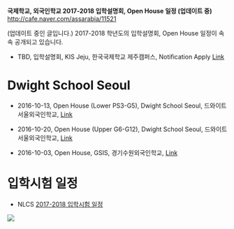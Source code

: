 
**국제학교, 외국인학교 2017-2018 입학설명회, Open House 일정 (업데이트 중)**
<http://cafe.naver.com/assarabia/11521> 

(업데이트 중인 글입니다.)
2017-2018 학년도의 입학설명회, Open House 일정이 속속 공개되고 있습니다.

- TBD, 입학설명회, KIS Jeju, 한국국제학교 제주캠퍼스, Notification Apply [Link]()

# Dwight School Seoul
- 2016-10-13, Open House (Lower PS3-G5), Dwight School Seoul, 드와이트서울외국인학교, [Link]()
- 2016-10-20, Open House (Upper G6-G12), Dwight School Seoul, 드와이트서울외국인학교, [Link]()

- 2016-10-03, Open House, GSIS, 경기수원외국인학교,  [Link]()

# 입학시험 일정

- NLCS
[2017-2018 입학시험 일정](http://korean.nlcsjeju.co.kr/userfiles/nlcsjejukrmvc/ENTRANCE%20TEST%20SCHEDULE_KOREAN.pdf)

![](http://i.imgur.com/BuYmOXd.png)
